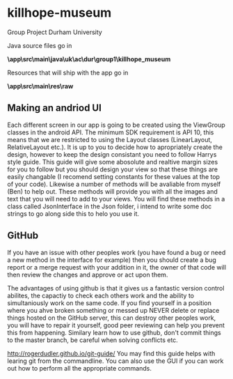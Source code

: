 # killhope-museum
Group Project Durham University


Java source files go in

  **\app\src\main\java\uk\ac\dur\group1\killhope_museum**

Resources that will ship with the app go in

  **\app\src\main\res\raw**


## Making an andriod UI

Each different screen in our app is going to be created using the ViewGroup classes in the android API. The minimum SDK requirement is API 10, this means that we are restricted to using the Layout classes (LinearLayout, RelativeLayout etc.). It is up to you to decide how to apropriately create the design, however to keep the design consistant you need to follow Harrys style guide. This guide will give some abosolute and realtive margin sizes for you to follow but you should design your view so that these things are easily changable (I recomend setting constants for these values at the top of your code). Likewise a number of methods will be avaliable from myself (Ben) to help out. These methods will provide you with all the images and text that you will need to add to your views. You will find these methods in a class called JsonInterface in the Json folder, i intend to write some doc strings to go along side this to helo you use it.

## GitHub

If you have an issue with other peoples work (you have found a bug or need a new method in the interface for example) then you should create a bug report or a merge request with your addition in it, the owner of that code will then review the changes and approve or act upon them.

The advantages of using github is that it gives us a fantastic version control abilites, the capactiy to check each others work and the ability to simultaniously work on the same code. If you find yourself in a position where you ahve broken something or messed up NEVER delete or replace things hosted on the GitHub server, this can destroy other peoples work, you will have to repair it yourself, good peer reviewing can help you prevent this from happening. Similary learn how to use github, don't commit things to the master branch, be careful when solving conflicts etc.

http://rogerdudler.github.io/git-guide/
You may find this guide helps with learing git from the commandline. You can also use the GUI if you can work out how to perform all the appropriate commands.
